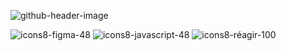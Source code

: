 

<!--
**GuillaumeSere/GuillaumeSere** is a ✨ _special_ ✨ repository because its `README.md` (this file) appears on your GitHub profile.

Here are some ideas to get you started:

- 🔭 I’m currently working on ...
- 🌱 I’m currently learning ...
- 👯 I’m looking to collaborate on ...
- 🤔 I’m looking for help with ...
- 💬 Ask me about ...
- 📫 How to reach me: ...
 😄 Pronouns: ...
- ⚡ Fun fact: ...
-->
![github-header-image](https://user-images.githubusercontent.com/75996200/158025161-58c32531-99e6-45d0-801e-0f500a86f0b4.png)

 ![icons8-figma-48](https://user-images.githubusercontent.com/75996200/161057781-4631806e-6eba-4ff7-8cf6-82432d00fe83.png) ![icons8-javascript-48](https://user-images.githubusercontent.com/75996200/161058069-d84f47b9-b2b2-40b9-8b01-b4e49523e478.png)  ![icons8-réagir-100](https://user-images.githubusercontent.com/75996200/161058617-6d56b1cc-1893-40f2-a27d-55eac2ae4204.png) 


 


